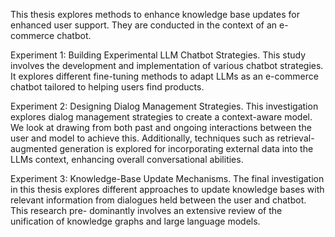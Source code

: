This thesis explores methods to enhance knowledge base updates for enhanced user support. They are conducted in the context of an e-commerce chatbot.

Experiment 1: Building Experimental LLM Chatbot Strategies. 
This study involves the development and implementation of various chatbot strategies. It explores different fine-tuning methods to adapt LLMs as an e-commerce chatbot tailored to helping users find products.

Experiment 2: Designing Dialog Management Strategies.
This investigation explores dialog management strategies to create a context-aware model. We look at drawing from both past and ongoing interactions between the user and model to achieve this. Additionally, techniques such as retrieval-augmented generation is explored for incorporating external data into the LLMs context, enhancing overall conversational abilities.

Experiment 3: Knowledge-Base Update Mechanisms. 
The final investigation in this thesis explores different approaches to update knowledge bases with relevant information from dialogues held between the user and chatbot. This research pre- dominantly involves an extensive review of the unification of knowledge graphs and large language models.
